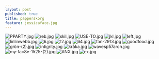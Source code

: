```yaml
---
layout: post
published: true
title: papperskorg
feature: jessicaface.jpg
---
```

![PPARTY.jpg]({{site.baseurl}}/assets/images/posts/PPARTY.jpg)
![reb.jpg]({{site.baseurl}}/assets/images/posts/reb.jpg)
![skil.jpg]({{site.baseurl}}/assets/images/posts/skil.jpg)
![USE-TO.jpg]({{site.baseurl}}/assets/images/posts/USE-TO.jpg)
![jkl.jpg]({{site.baseurl}}/assets/images/posts/jkl.jpg)
![left.jpg]({{site.baseurl}}/assets/images/posts/left.jpg)
![linlinwebb.jpg]({{site.baseurl}}/assets/images/posts/linlinwebb.jpg)
![6.jpg]({{site.baseurl}}/assets/images/posts/6.jpg)
![12.jpg]({{site.baseurl}}/assets/images/posts/12.jpg)
![64.jpg]({{site.baseurl}}/assets/images/posts/64.jpg)
![fan-2913.jpg]({{site.baseurl}}/assets/images/posts/fan-2913.jpg)
![goodfood.jpg]({{site.baseurl}}/assets/images/posts/goodfood.jpg)
![grön-(2).jpg]({{site.baseurl}}/assets/images/posts/grön-(2).jpg)
![intigrity.jpg]({{site.baseurl}}/assets/images/posts/intigrity.jpg)
![kråka.jpg]({{site.baseurl}}/assets/images/posts/kråka.jpg)
![wavesp57arch.jpg]({{site.baseurl}}/assets/images/posts/wavesp57arch.jpg)
![my-fac8e-1525-(2).jpg]({{site.baseurl}}/assets/images/posts/my-fac8e-1525-(2).jpg)
![ANX.jpg]({{site.baseurl}}/assets/images/posts/ANX.jpg)
![ex.jpg]({{site.baseurl}}/assets/images/posts/ex.jpg)
